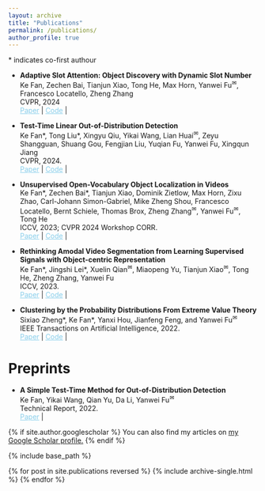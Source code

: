 ```yaml
---
layout: archive
title: "Publications"
permalink: /publications/
author_profile: true
---
```

<style>
        a.blue-text {
        color: #87CEEB;
    }
</style>

<a>*</a> indicates co-first authour

<ul>

<li>
<p><b>Adaptive Slot Attention: Object Discovery with Dynamic Slot Number</b>
<br />Ke Fan, Zechen Bai, Tianjun Xiao, Tong He, Max Horn, Yanwei Fu<sup><a title='Corresponding author'>✉</a></sup>, Francesco Locatello, Zheng Zhang
<br /> CVPR, 2024 <br /> 
<a href="https://arxiv.org/abs/2406.09196" class="blue-text">Paper</a> |
<a href="https://kfan21.github.io/AdaSlot/" class="blue-text">Code</a> |

</p>
</li>


<li>
<p><b>Test-Time Linear Out-of-Distribution Detection</b>
<br />Ke Fan<a>*</a>, Tong Liu<a>*</a>, Xingyu Qiu, Yikai Wang, Lian Huai<sup><a title='Corresponding author'>✉</a></sup>, Zeyu Shangguan, Shuang Gou, Fengjian Liu, Yuqian Fu, Yanwei Fu, Xingqun Jiang
<br /> CVPR, 2024. <br /> 
<a href="https://openaccess.thecvf.com/content/CVPR2024/papers/Fan_Test-Time_Linear_Out-of-Distribution_Detection_CVPR_2024_paper.pdf" class="blue-text">Paper</a> |
<a href="https://github.com/kfan21/RTL" class="blue-text">Code</a> |

</p>
</li>


<li>
<p><b>Unsupervised Open-Vocabulary Object Localization in Videos</b>
<br />Ke Fan<a>*</a>, Zechen Bai<a>*</a>, Tianjun Xiao, Dominik Zietlow, Max Horn, Zixu Zhao, Carl-Johann Simon-Gabriel, Mike Zheng Shou, Francesco Locatello, Bernt Schiele, Thomas Brox, Zheng Zhang<sup><a title='Corresponding author'>✉</a></sup>, Yanwei Fu<sup><a title='Corresponding author'>✉</a></sup>, Tong He
<br /> ICCV, 2023; CVPR 2024 Workshop CORR. <br /> 
<a href="https://arxiv.org/pdf/2309.09858.pdf" class="blue-text">Paper</a> |
<a href="https://github.com/amazon-science/object-centric-vol" class="blue-text">Code</a> |
</p>
</li>

<li>
<p><b>Rethinking Amodal Video Segmentation from Learning Supervised Signals with Object-centric Representation</b>
<br />Ke Fan<a>*</a>, Jingshi Lei<a>*</a>, Xuelin Qian<sup><a title='Corresponding author'>✉</a></sup>, Miaopeng Yu, Tianjun Xiao<sup><a title='Corresponding author'>✉</a></sup>, Tong He, Zheng Zhang, Yanwei Fu
<br /> ICCV, 2023. <br /> 
<a href="https://arxiv.org/pdf/2309.13248.pdf" class="blue-text">Paper</a> |
<a href="https://github.com/amazon-science/efficient-object-centric-representation-amodal-segmentation" class="blue-text">Code</a> |

</p>
</li>

<li>
<p><b>Clustering by the Probability Distributions From Extreme Value Theory</b>
<br />Sixiao Zheng<a>*</a>, Ke Fan<a>*</a>, Yanxi Hou, Jianfeng Feng, and Yanwei Fu<sup><a title='Corresponding author'>✉</a></sup>
<br /> IEEE Transactions on Artificial Intelligence, 2022. <br /> 
<a href="https://arxiv.org/pdf/2202.09784.pdf" class="blue-text">Paper</a> |
<a href="https://github.com/sixiaozheng/EVT-K-means" class="blue-text">Code</a> |

</p>
</li>
</ul>

# Preprints

<ul>
<li>
<p><b>A Simple Test-Time Method for Out-of-Distribution Detection
</b>
<br />Ke Fan, Yikai Wang, Qian Yu, Da Li, Yanwei Fu<sup><a title='Corresponding author'>✉</a></sup>
<br /> Technical Report, 2022. <br /> 
<a href="https://arxiv.org/abs/2207.08210" class="blue-text">Paper</a> |
</p>
</li>

</ul>

{% if site.author.googlescholar %}
  You can also find my articles on <u><a href="https://scholar.google.com/citations?user=426Vf3kAAAAJ">my Google Scholar profile</a>.</u>
{% endif %}

{% include base_path %}

{% for post in site.publications reversed %}
  {% include archive-single.html %}
{% endfor %}
